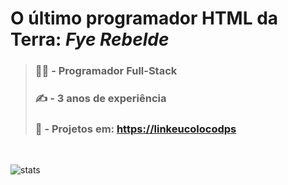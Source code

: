 # **O último programador HTML da Terra:** _Fye Rebelde_

> ### 🧑‍💻 - Programador **Full-Stack**
>
> ### ✍️ - **3 anos** de experiência
>
> ### 📂 - Projetos em: [https://linkeucolocodps](https://linkeucolocodps)

</br>

![stats](https://github-readme-stats.vercel.app/api?username=DevFee&show_icons=true&theme=transparent)

